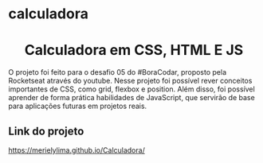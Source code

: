 # calculadora
<h1 align="center"> Calculadora em CSS, HTML E JS</h1>

O projeto foi feito para o desafio 05 do #BoraCodar, proposto pela Rocketseat através do youtube. Nesse projeto foi possível rever conceitos importantes de CSS, como grid, flexbox e position. Além disso, foi possível aprender de forma prática habilidades de JavaScript, que servirão de base para aplicações futuras em projetos reais.
## **Link do projeto**
https://merielylima.github.io/Calculadora/
